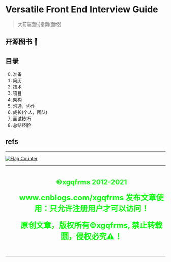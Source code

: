 # Versatile Front End Interview Guide

> 大前端面试指南(面经)


## 开源图书 📖


## 目录

0. 准备
1. 简历
2. 技术
3. 项目
4. 架构
5. 沟通，协作
6. 成长(个人，团队)
7. 面试技巧
8. 总结经验


<!-- 
## refs



***

<div>
  <a href="https://info.flagcounter.com/FyJr">
    <img src="https://s11.flagcounter.com/count2/FyJr/bg_000000/txt_00FF00/border_FF00FF/columns_3/maxflags_12/viewers_0/labels_1/pageviews_1/flags_0/percent_1/" alt="Flag Counter" border="0">
  </a>
</div>


***

<blockquote style="display: flex; flex-flow: column; align-items: center; justify-content: center; text-align: center; border: none;">
  <h3><strong><span style="font-size: 16pt; color: #00ff00;">&copy;xgqfrms 2020-<span data-uid="copyright-aside">2050</span></strong></span</h3>
</blockquote>
    

-->


## refs


***

<div>
  <a href="https://info.flagcounter.com/FyJr">
    <img src="https://s11.flagcounter.com/count2/FyJr/bg_000000/txt_00FF00/border_FF00FF/columns_3/maxflags_12/viewers_0/labels_1/pageviews_1/flags_0/percent_1/" alt="Flag Counter" border="0">
  </a>
</div>


***

<blockquote style="display: flex; flex-flow: column; align-items: center; justify-content: center; text-align: center; border: none;">
  <h3><strong><span style="font-size: 16pt; color: #00ff00;">&copy;xgqfrms 2012-<span data-uid="copyright-aside">2021</span></strong></span</h3>
  <p><span style="font-size: 18pt; color: #00ff00;"><strong>www.cnblogs.com/xgqfrms 发布文章使用：只允许注册用户才可以访问！</strong></span></p>
  <p><span style="font-size: 18pt; color: #00ff00;"><strong>原创文章，版权所有©️xgqfrms, 禁止转载 🈲️，侵权必究⚠️！</strong></span></p>
</blockquote>

***
